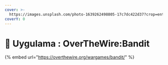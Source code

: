 ```yaml
---
cover: >-
  https://images.unsplash.com/photo-1639262498805-17c7dc422d37?crop=entropy&cs=tinysrgb&fm=jpg&ixid=MnwxOTcwMjR8MHwxfHNlYXJjaHw5fHxtYXRyaXh8ZW58MHx8fHwxNjc5MTk3NDA4&ixlib=rb-4.0.3&q=80
coverY: 0
---
```


# 🚀 Uygulama : OverTheWire:Bandit

{% embed url="https://overthewire.org/wargames/bandit/" %}
